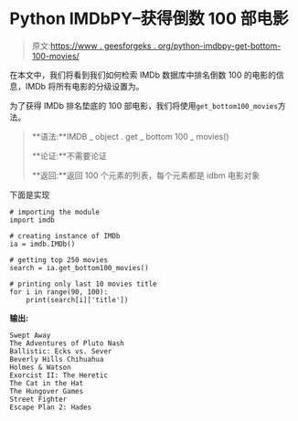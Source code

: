 # Python IMDbPY–获得倒数 100 部电影

> 原文:[https://www . geesforgeks . org/python-imdbpy-get-bottom-100-movies/](https://www.geeksforgeeks.org/python-imdbpy-getting-bottom-100-movies/)

在本文中，我们将看到我们如何检索 IMDb 数据库中排名倒数 100 的电影的信息，IMDb 将所有电影的分级设置为。

为了获得 IMDb 排名垫底的 100 部电影，我们将使用`get_bottom100_movies`方法。

> **语法:**IMDB _ object . get _ bottom 100 _ movies()
> 
> **论证:**不需要论证
> 
> **返回:**返回 100 个元素的列表，每个元素都是 idbm 电影对象

下面是实现

```
# importing the module
import imdb

# creating instance of IMDb
ia = imdb.IMDb()

# getting top 250 movies
search = ia.get_bottom100_movies()

# printing only last 10 movies title
for i in range(90, 100):
    print(search[i]['title'])
```

**输出:**

```
Swept Away
The Adventures of Pluto Nash
Ballistic: Ecks vs. Sever
Beverly Hills Chihuahua
Holmes & Watson
Exorcist II: The Heretic
The Cat in the Hat
The Hungover Games
Street Fighter
Escape Plan 2: Hades

```
